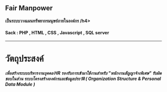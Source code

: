 <h2>Fair Manpower</h2>
<h4> เป็นระบบวางแผนทรัพยากรมนุษย์ภายในองค์กร /h4>
<h4>Sack : PHP , HTML , CSS , Javascript , SQL server</h4>
<hr>

# วัตถุประสงค์
<h5>เพื่อสร้างระบบบริหารงานบุคคล HR รองรับการเข้ามาใช้งานสำหรับ "พนักงานสัญญาจ้างพิเศษ" รับผิดชอบในส่วน ระบบโครงสร้างองค์กรและข้อมูลประวัติ ( Organization Structure & Personal Data Module ) </h5>
